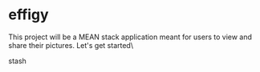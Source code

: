 # effigy
This project will be a MEAN stack application meant for users to view and share their pictures.
Let's get started\

stash